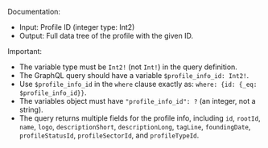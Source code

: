 Documentation:
- Input: Profile ID (integer type: Int2)
- Output: Full data tree of the profile with the given ID.

Important:
- The variable type must be `Int2!` (not `Int!`) in the query definition.
- The GraphQL query should have a variable `$profile_info_id: Int2!`.
- Use `$profile_info_id` in the `where` clause exactly as: `where: {id: {_eq: $profile_info_id}}`.
- The variables object must have `"profile_info_id": ?` (an integer, not a string).
- The query returns multiple fields for the profile info, including `id`, `rootId`, `name`, `logo`, `descriptionShort`, `descriptionLong`, `tagLine`, `foundingDate`, `profileStatusId`, `profileSectorId`, and `profileTypeId`.
